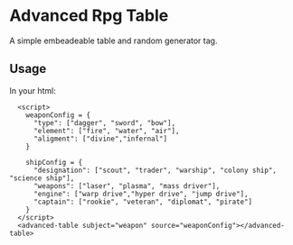 # Advanced Rpg Table

A simple embeadeable table and random generator tag.

## Usage

In your html:

```
  <script>
    weaponConfig = {
      "type": ["dagger", "sword", "bow"],
      "element": ["fire", "water", "air"],
      "aligment": ["divine","infernal"]
    }

    shipConfig = {
      "designation": ["scout", "trader", "warship", "colony ship", "science ship"],
      "weapons": ["laser", "plasma", "mass driver"],
      "engine": ["warp drive","hyper drive", "jump drive"],
      "captain": ["rookie", "veteran", "diplomat", "pirate"]
    }
  </script>
  <advanced-table subject="weapon" source="weaponConfig"></advanced-table>
  
```



